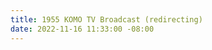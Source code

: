 ```yaml
---
title: 1955 KOMO TV Broadcast (redirecting)
date: 2022-11-16 11:33:00 -08:00
---
```


<script>

window.location = "https://www.youtube.com/watch?v=2PLNGCs8vPA&ab_channel=JoeHren";

</script>